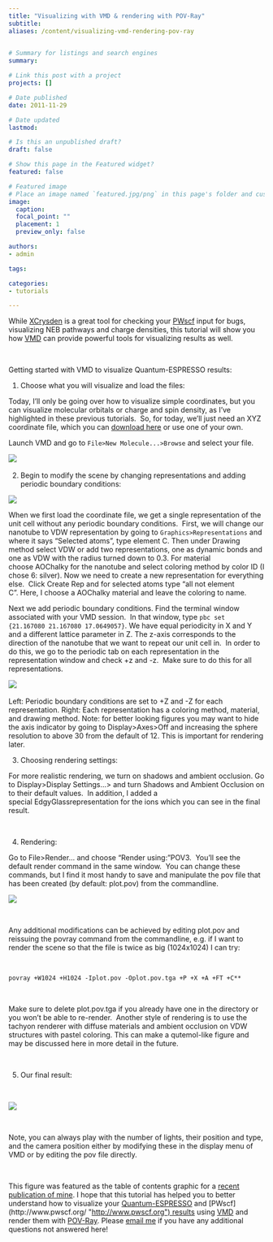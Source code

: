 ```yaml
---
title: "Visualizing with VMD & rendering with POV-Ray"
subtitle:
aliases: /content/visualizing-vmd-rendering-pov-ray
 

# Summary for listings and search engines
summary: 

# Link this post with a project
projects: []

# Date published
date: 2011-11-29

# Date updated
lastmod: 

# Is this an unpublished draft?
draft: false

# Show this page in the Featured widget?
featured: false

# Featured image
# Place an image named `featured.jpg/png` in this page's folder and customize its options here.
image:
  caption: 
  focal_point: ""
  placement: 1
  preview_only: false

authors:
- admin

tags:

categories:
- tutorials

---
```

While [XCrysden](http://www.xcrysden.org/ "http://www.xcrysden.org/") is a great tool for checking your [PWscf](http://www.pwscf.org/ "http://www.pwscf.org") input for bugs, visualizing NEB pathways and charge densities, this tutorial will show you how [VMD](http://www.ks.uiuc.edu/Research/vmd/ "http://www.ks.uiuc.edu/Research/vmd/") can provide powerful tools for visualizing results as well.


 


Getting started with VMD to visualize Quantum-ESPRESSO results:


1. Choose what you will visualize and load the files:

Today, I’ll only be going over how to visualize simple coordinates, but you can visualize molecular orbitals or charge and spin density, as I’ve highlighted in these previous tutorials.  So, for today, we’ll just need an XYZ coordinate file, which you can [download here](CNT-NaCl.xyz "XYZ coordinate file") or use one of your own.


Launch VMD and go to `File>New Molecule...>Browse` and select your file.  

![](droppedImage-1.png)
 


2. Begin to modify the scene by changing representations and adding periodic boundary conditions:


![](droppedImage_1.png)

When we first load the coordinate file, we get a single representation of the unit cell without any periodic boundary conditions.  First, we will change our nanotube to VDW representation by going to `Graphics>Representations` and where it says “Selected atoms”, type element C. Then under Drawing method select VDW or add two representations, one as dynamic bonds and one as VDW with the radius turned down to 0.3. For material choose AOChalky for the nanotube and select coloring method by color ID (I chose 6: silver). Now we need to create a new representation for everything else.  Click Create Rep and for selected atoms type “all not element C”. Here, I choose a AOChalky material and leave the coloring to name.

Next we add periodic boundary conditions. Find the terminal window associated with your VMD session.  In that window, type `pbc set {21.167080 21.167080 17.0649057}`. We have equal periodicity in X and Y and a different lattice parameter in Z. The z-axis corresponds to the direction of the nanotube that we want to repeat our unit cell in.  In order to do this, we go to the periodic tab on each representation in the representation window and check +z and -z.  Make sure to do this for all representations. 



![](droppedImage_23.png)
 

Left: Periodic boundary conditions are set to +Z and -Z for each representation. Right: Each representation has a coloring method, material, and drawing method. Note: for better looking figures you may want to hide the axis indicator by going to Display>Axes>Off and increasing the sphere resolution to above 30 from the default of 12. This is important for rendering later.


3. Choosing rendering settings:


For more realistic rendering, we turn on shadows and ambient occlusion. Go to Display>Display Settings...> and turn Shadows and Ambient Occlusion on to their default values.  In addition, I added a special EdgyGlassrepresentation for the ions which you can see in the final result.


 

4. Rendering:


Go to File>Render... and choose “Render using:”POV3.  You’ll see the default render command in the same window.  You can change these commands, but I find it most handy to save and manipulate the pov file that has been created (by default: plot.pov) from the commandline.
 


![](droppedImage_4.png)


 


Any additional modifications can be achieved by editing plot.pov and reissuing the povray command from the commandline, e.g. if I want to render the scene so that the file is twice as big (1024x1024) I can try:


   

```
povray +W1024 +H1024 -Iplot.pov -Oplot.pov.tga +P +X +A +FT +C**
```

 


Make sure to delete plot.pov.tga if you already have one in the directory or you won’t be able to re-render.  Another style of rendering is to use the tachyon renderer with diffuse materials and ambient occlusion on VDW structures with pastel coloring. This can make a qutemol-like figure and may be discussed here in more detail in the future. 


 


5. Our final result:

 



![](newguy.jpg)

 


Note, you can always play with the number of lights, their position and type, and the camera position either by modifying these in the display menu of VMD or by editing the pov file directly.


 


This figure was featured as the table of contents graphic for a [recent publication of mine](http://pubs.acs.org/doi/abs/10.1021/jz300932p "Kulik et al JPC Lett 2012"). I hope that this tutorial has helped you to better understand how to visualize your [Quantum-ESPRESSO](http://www.quantum-espresso.org/ "http://www.quantum-espresso.org") and [PWscf](http://www.pwscf.org/ "http://www.pwscf.org") results using [VMD](http://www.ks.uiuc.edu/Research/vmd/ "http://www.ks.uiuc.edu/Research/vmd/") and render them with [POV-Ray](http://www.povray.org/ "http://www.povray.org/"). Please [email me](mailto:hjkulik@mit.edu?subject=Questions%20about%20VMD%20rendering%20tutorial "mailto:hjkulik@mit.edu?subject=Questions about VMD rendering tutorial") if you have any additional questions not answered here!


